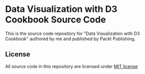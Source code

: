 Data Visualization with D3 Cookbook Source Code
===============================================

This is the source code repository for "Data Visualization with D3 Cookbook" authored by me and published by
Packt Publishing.

License
-------

All source code in this repository are licensed under [MIT license](http://opensource.org/licenses/MIT)